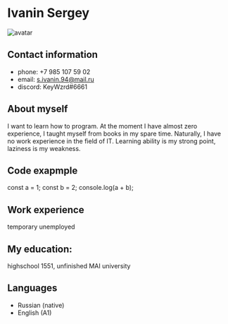 # Ivanin Sergey
![avatar](https://sun9-80.userapi.com/impf/qHoNbCYWfmw3cHYNFZTPQPthfDfvhhvEexE6mQ/s1ZdyrTv890.jpg?size=320x320&quality=96&sign=cd80da895eef61d94fbc987ab11390b0&c_uniq_tag=I5_GtzjnwjYUjavP6N3Nf8CNv99RGroZ36BuPjTdT-8&type=album)
## Contact information
+ phone: +7 985 107 59 02
+ email: s.ivanin.94@mail.ru
+ discord: KeyWzrd#6661
## About myself
I want to learn how to program. At the moment I have almost zero experience, I taught myself from books in my spare time.  Naturally, I have no work experience in the field of IT. Learning ability is my strong point, laziness is my weakness.
## Code exapmple
const a = 1;
const b = 2;
console.log(a + b);
## Work experience
temporary unemployed
## My education:
highschool 1551, unfinished MAI university
## Languages
+ Russian (native)
+ English (A1)
